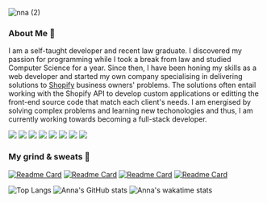 
![nna (2)](https://user-images.githubusercontent.com/97704332/161563253-670d1378-bb7b-4de0-b84e-37de74381d68.png)

### About Me 👋

I am a self-taught developer and recent law graduate. I discovered my passion for programming while I took a break from law and studied Computer Science for a year. Since then, I have been honing my skills as a web developer and started my own company specialising in delivering solutions to [Shopify](https://www.shopify.co.uk/) business owners' problems. The solutions often entail working with the Shopify API to develop custom applications or editting the front-end source code that match each client's needs. I am energised by solving complex problems and learning new techonologies and thus, I am currently working towards becoming a full-stack developer.

![](https://img.shields.io/static/v1?message=mongodb&logo=mongodb&labelColor=D0684F&color=47A24B&logoColor=white&label=%20&style=for-the-badge)
![](https://img.shields.io/static/v1?message=express&logo=express&labelColor=D0684F&color=000000&logoColor=white&label=%20&style=for-the-badge)
![](https://img.shields.io/static/v1?message=React&logo=react&labelColor=D0684F&color=61DAFB&logoColor=white&label=%20&style=for-the-badge)
![](https://img.shields.io/static/v1?message=node.js&logo=node.js&labelColor=D0684F&color=339933&logoColor=white&label=%20&style=for-the-badge)
![](https://img.shields.io/static/v1?message=liquid&logo=shopify&labelColor=D0684F&color=7AB55C&logoColor=white&label=%20&style=for-the-badge)
![](https://img.shields.io/static/v1?message=Javascript&logo=javascript&labelColor=D0684F&color=F7DF1E&logoColor=white&label=%20&style=for-the-badge)
![](https://img.shields.io/static/v1?message=css3&logo=css3&labelColor=D0684F&color=1182c3&logoColor=white&label=%20&style=for-the-badge)
![](https://img.shields.io/static/v1?message=html5&logo=html5&labelColor=D0684F&color=E44F26&logoColor=white&label=%20&style=for-the-badge)

### My grind & sweats 💪

[![Readme Card](https://github-readme-stats.vercel.app/api/pin/?username=annadevelops&repo=github-finder&bg_color=D0684F&text_color=ffffff&title_color=ffffff&icon_color=ffffff)](https://github.com/annadevelops/github-finder)
[![Readme Card](https://github-readme-stats.vercel.app/api/pin/?username=annadevelops&repo=todo&bg_color=D0684F&text_color=ffffff&title_color=ffffff&icon_color=ffffff)](https://github.com/annadevelops/todo)
[![Readme Card](https://github-readme-stats.vercel.app/api/pin/?username=annadevelops&repo=feedback-app&bg_color=D0684F&text_color=ffffff&title_color=ffffff&icon_color=ffffff)](https://github.com/annadevelops/feedback-app) 
[![Readme Card](https://github-readme-stats.vercel.app/api/pin/?username=annadevelops&repo=keepers&bg_color=D0684F&text_color=ffffff&title_color=ffffff&icon_color=ffffff)](https://github.com/annadevelops/keepers)

![Top Langs](https://github-readme-stats.vercel.app/api/top-langs/?username=annadevelops&title_color=D0684F&layout=compact&card_width=220) ![Anna's GitHub stats](https://github-readme-stats.vercel.app/api?username=annadevelops&show_icons=true&title_color=D0684F&hide_title=true&icon_color=D0684F&count_private=true) 
![Anna's wakatime stats](https://github-readme-stats.vercel.app/api/wakatime?username=annadevelops&title_color=D0684F&text_color=D0684F)

<!--
**annadevelops/annadevelops** is a ✨ _special_ ✨ repository because its `README.md` (this file) appears on your GitHub profile.

Here are some ideas to get you started:

- 🔭 I’m currently working on ...
- 🌱 I’m currently learning ...
- 👯 I’m looking to collaborate on ...
- 🤔 I’m looking for help with ...
- 💬 Ask me about ...
- 📫 How to reach me: ...
- 😄 Pronouns: ...
- ⚡ Fun fact: ...
-->
